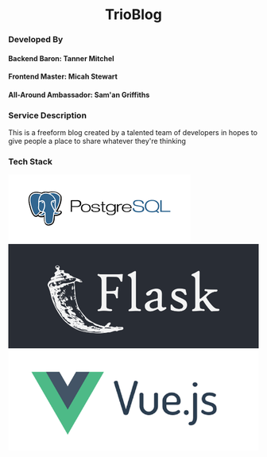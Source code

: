 <h1 align='center'><b>TrioBlog</b></h1>

### **Developed By**
#### __Backend Baron__: Tanner Mitchel
#### __Frontend Master__: Micah Stewart
#### __All-Around Ambassador__: Sam'an Griffiths

### __Service Description__
This is a freeform blog created by a talented team of developers in hopes to give people a place to share whatever they're thinking

### __Tech Stack__

<img src='./ReadMeImg/PSQL.png'>
<img src='./ReadMeImg/flask-1.png'>
<img src='./ReadMeImg/vue-js2.png'>